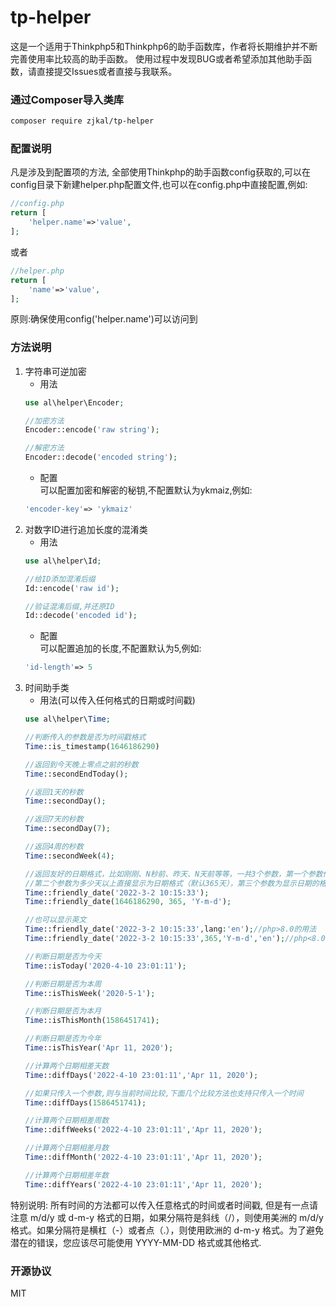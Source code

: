 # tp-helper

这是一个适用于Thinkphp5和Thinkphp6的助手函数库，作者将长期维护并不断完善使用率比较高的助手函数。
使用过程中发现BUG或者希望添加其他助手函数，请直接提交Issues或者直接与我联系。

### 通过Composer导入类库

```bash
composer require zjkal/tp-helper
```

### 配置说明

凡是涉及到配置项的方法, 全部使用Thinkphp的助手函数config获取的,可以在config目录下新建helper.php配置文件,也可以在config.php中直接配置,例如:

```php
//config.php
return [
    'helper.name'=>'value',
];
```

或者

```php
//helper.php
return [
    'name'=>'value',
];
```

原则:确保使用config('helper.name')可以访问到

### 方法说明

1. 字符串可逆加密
    * 用法
    ```php
    use al\helper\Encoder;
    
    //加密方法
    Encoder::encode('raw string');
    
    //解密方法
    Encoder::decode('encoded string');
    ```
    * 配置  
      可以配置加密和解密的秘钥,不配置默认为ykmaiz,例如:
    ```php
    'encoder-key'=> 'ykmaiz'
    ```
2. 对数字ID进行追加长度的混淆类
    * 用法
    ```php
    use al\helper\Id;
    
    //给ID添加混淆后缀
    Id::encode('raw id');
    
    //验证混淆后缀,并还原ID
    Id::decode('encoded id');
    ```
    * 配置  
      可以配置追加的长度,不配置默认为5,例如:
    ```php
    'id-length'=> 5
    ```
3. 时间助手类
    * 用法(可以传入任何格式的日期或时间戳)
    ```php
    use al\helper\Time;
    
    //判断传入的参数是否为时间戳格式
    Time::is_timestamp(1646186290)
   
    //返回到今天晚上零点之前的秒数
    Time::secondEndToday();
   
    //返回1天的秒数
    Time::secondDay();
   
    //返回7天的秒数
    Time::secondDay(7);
   
    //返回4周的秒数
    Time::secondWeek(4);
   
    //返回友好的日期格式，比如刚刚、N秒前、昨天、N天前等等，一共3个参数，第一个参数传入字符串类型的时间或者时间戳都可以，
    //第二个参数为多少天以上直接显示为日期格式（默认365天），第三个参数为显示日期的格式，与PHP自带的date函数的格式化规则一致
    Time::friendly_date('2022-3-2 10:15:33');
    Time::friendly_date(1646186290, 365, 'Y-m-d');
   
    //也可以显示英文
    Time::friendly_date('2022-3-2 10:15:33',lang:'en');//php>8.0的用法
    Time::friendly_date('2022-3-2 10:15:33',365,'Y-m-d','en');//php<8.0需要写全参数
   
    //判断日期是否为今天
    Time::isToday('2020-4-10 23:01:11');
    
    //判断日期是否为本周
    Time::isThisWeek('2020-5-1');
    
    //判断日期是否为本月
    Time::isThisMonth(1586451741);
    
    //判断日期是否为今年
    Time::isThisYear('Apr 11, 2020');
   
    //计算两个日期相差天数
    Time::diffDays('2022-4-10 23:01:11','Apr 11, 2020');
   
    //如果只传入一个参数,则与当前时间比较,下面几个比较方法也支持只传入一个时间
    Time::diffDays(1586451741);
   
    //计算两个日期相差周数
    Time::diffWeeks('2022-4-10 23:01:11','Apr 11, 2020');
   
    //计算两个日期相差月数
    Time::diffMonth('2022-4-10 23:01:11','Apr 11, 2020');
   
    //计算两个日期相差年数
    Time::diffYears('2022-4-10 23:01:11','Apr 11, 2020');
   
    ```
特别说明: 所有时间的方法都可以传入任意格式的时间或者时间戳, 但是有一点请注意 m/d/y 或 d-m-y 格式的日期，如果分隔符是斜线（/），则使用美洲的 m/d/y 格式。如果分隔符是横杠（-）或者点（.），则使用欧洲的 d-m-y 格式。为了避免潜在的错误，您应该尽可能使用 YYYY-MM-DD 格式或其他格式.
### 开源协议

MIT